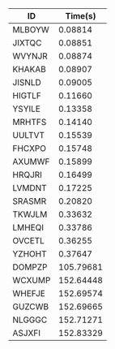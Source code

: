 |ID|Time(s)|
|-|-|
|MLBOYW|0.08814|
|JIXTQC|0.08851|
|WVYNJR|0.08874|
|KHAKAB|0.08907|
|JISNLD|0.09005|
|HIGTLF|0.11660|
|YSYILE|0.13358|
|MRHTFS|0.14140|
|UULTVT|0.15539|
|FHCXPO|0.15748|
|AXUMWF|0.15899|
|HRQJRI|0.16499|
|LVMDNT|0.17225|
|SRASMR|0.20820|
|TKWJLM|0.33632|
|LMHEQI|0.33786|
|OVCETL|0.36255|
|YZHOHT|0.37647|
|DOMPZP|105.79681|
|WCXUMP|152.64448|
|WHEFJE|152.69574|
|GUZCWB|152.69665|
|NLGGGC|152.71271|
|ASJXFI|152.83329|
